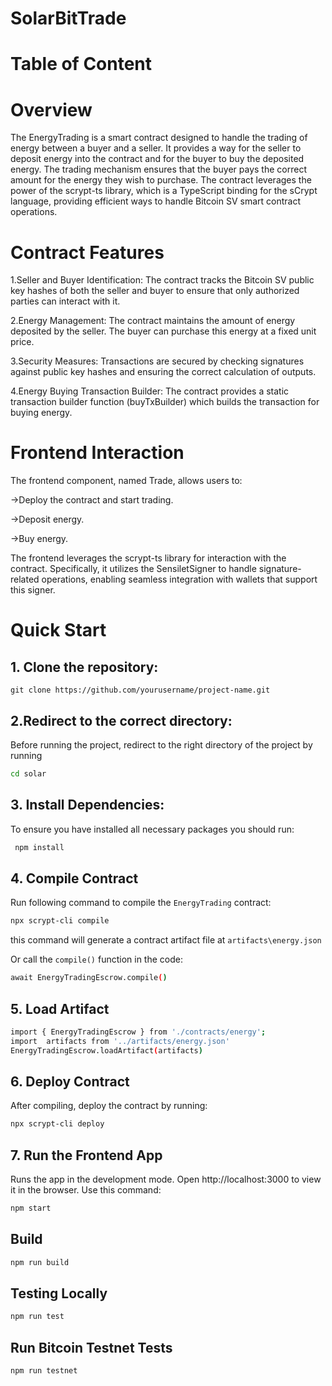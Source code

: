 # SolarBitTrade

# Table of Content






# Overview
The EnergyTrading is a smart contract designed to handle the trading of energy between a buyer and a seller. It provides a way for the seller to deposit energy into the contract and for the buyer to buy the deposited energy. The trading mechanism ensures that the buyer pays the correct amount for the energy they wish to purchase. The contract leverages the power of the scrypt-ts library, which is a TypeScript binding for the sCrypt language, providing efficient ways to handle Bitcoin SV smart contract operations.

# Contract Features
1.Seller and Buyer Identification:
The contract tracks the Bitcoin SV public key hashes of both the seller and buyer to ensure that only authorized parties can interact with it.

2.Energy Management:
The contract maintains the amount of energy deposited by the seller. The buyer can purchase this energy at a fixed unit price.

3.Security Measures:
Transactions are secured by checking signatures against public key hashes and ensuring the correct calculation of outputs.

4.Energy Buying Transaction Builder:
The contract provides a static transaction builder function (buyTxBuilder) which builds the transaction for buying energy.

# Frontend Interaction
The frontend component, named Trade, allows users to:

->Deploy the contract and start trading.

->Deposit energy.

->Buy energy.

The frontend leverages the scrypt-ts library for interaction with the contract. Specifically, it utilizes the SensiletSigner to handle signature-related operations, enabling seamless integration with wallets that support this signer.

# Quick Start

## 1. Clone the repository: 
`git clone https://github.com/yourusername/project-name.git` 

## 2.Redirect to the correct directory:
Before running the project, redirect to the right directory of the project by running
 ```sh  
cd solar
```

## 3. Install Dependencies:

To ensure you have installed all necessary packages you should run:

```sh
 npm install
```
## 4. Compile Contract
Run following command to compile the `EnergyTrading` contract:

```sh
npx scrypt-cli compile
```
this command will generate a contract artifact file at `artifacts\energy.json`

Or call the `compile()` function in the code:

```sh
await EnergyTradingEscrow.compile()
```
## 5. Load Artifact

```sh
import { EnergyTradingEscrow } from './contracts/energy';
import  artifacts from '../artifacts/energy.json'
EnergyTradingEscrow.loadArtifact(artifacts)
```

## 6. Deploy Contract
After compiling, deploy the contract by running: 

```sh
npx scrypt-cli deploy
```

## 7. Run the Frontend App

Runs the app in the development mode. Open http://localhost:3000 to view it in the browser. Use this command:

```sh
npm start
```


## Build

```sh
npm run build
```

## Testing Locally

```sh
npm run test
```

## Run Bitcoin Testnet Tests

```sh
npm run testnet
```
